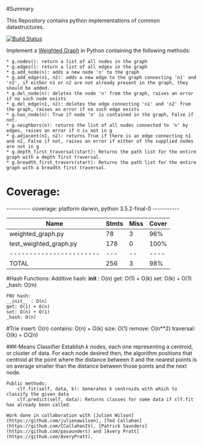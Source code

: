 #Summary

This Repository contains python implementations of common datastructures.

[![Build Status](https://travis-ci.org/CCallahanIV/data-structures.svg?branch=master)](https://travis-ci.org/CCallahanIV/data-structures)


Implement a [Weighted Graph](https://codefellows.github.io/sea-python-401d5/assignments/graph_3_weighted.html)
in Python containing the following methods:


    * g.nodes(): return a list of all nodes in the graph
    * g.edges(): return a list of all edges in the graph
    * g.add_node(n): adds a new node 'n' to the graph
    * g.add_edge(n1, n2): adds a new edge to the graph connecting 'n1' and 'n2', if either n1 or n2 are not already present in the graph, they should be added.
    * g.del_node(n): deletes the node 'n' from the graph, raises an error if no such node exists
    * g.del_edge(n1, n2): deletes the edge connecting 'n1' and 'n2' from the graph, raises an error if no such edge exists
    * g.has_node(n): True if node 'n' is contained in the graph, False if not.
    * g.neighbors(n): returns the list of all nodes connected to 'n' by edges, raises an error if n is not in g
    * g.adjacent(n1, n2): returns True if there is an edge connecting n1 and n2, False if not, raises an error if either of the supplied nodes are not in g
    * g.depth_first_traversal(start): Returns the path list for the entire graph with a depth first traversal.
    * g.breadth_first_travers(start): Returns the path list for the entire graph with a breadth first traversal.


# Coverage:

---------- coverage: platform darwin, python 3.5.2-final-0 -----------


| Name                     | Stmts | Miss | Cover |
| -----------------------  | ----- | ---- | ----- |
| weighted_graph.py        |  78   |  3   | 96%   |
| test_weighted_graph.py   |  178  |  0   | 100%  |
| -----------------------  |  ---  |  --  | ----  |
| TOTAL                    |  256  |  3   | 98%   |


#Hash Functions:
    Additive hash:
    __init__ : O(n)
    get: O(1) + O(k)
    set: O(k) + O(1)
    _hash: O(m)

    FNV hash:
    __init__ : O(n)
    get: O(1) + O(n)
    set: O(n) + O(1)
    _hash: O(n)


#Trie
    insert: O(n)
    contains: O(n) + O(k)
    size: O(1)
    remove: O(n**2)
    traversal: O(k) + O(2n)


##K-Means Classifier
    Establish *k* nodes, each one representing a centroid, or cluster of data. For each node desired then, the algorithm positions that centroid at the point where the distance between it and the nearest points is on average smaller than the distance between those points and the next node.

    Public methods:
        clf.fit(self, data, k): Generates k centroids with which to classify the given data
        clf.predict(self, data): Returns classes for some data if clf.fit has already been called.

    Work done in collaboration with [Julien Wilson](https://github.com/julienawilson), [Ted Callahan](https://github.com/CCallahanIV), [Patrick Saunders](https://github.com/pasaunders) and [Avery Pratt](https://github.com/AveryPratt).